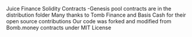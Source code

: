 Juice Finance Solidity Contracts
    -Genesis pool contracts are in the distribution folder
    Many thanks to Tomb Finance and Basis Cash for their open source contributions 
    Our code was forked and modified from Bomb.money contracts under MIT License 
